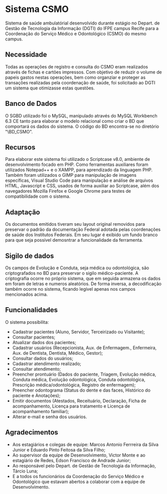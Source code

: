# Sistema CSMO

Sistema de saúde ambulatórial desenvolvido durante estágio no Depart. de Gestão de Tecnologia da Informação (DGTI) do IFPE campus Recife para a Coordenação do Serviço Médico e Odontológico (CSMO) do mesmo campus.

## Necessidade

Todas as operações de registro e consulta do CSMO eram realizados através de fichas e cartões impressos. Com objetivo de reduzir o volume de papeis gastos nestas operações, bem como organziar e proteger as transações realizadas pela coordenação de saúde, foi solicitado ao DGTI um sistema que otimizasse estas questões.

## Banco de Dados

O SGBD  utilizado foi o MySQL, manipulado através do MySQL Workbench 6.3 CE tanto para elaborar o modelo relacional como criar o BD que comportará os dados do sistema. O código do BD encontra-se no diretório "\BD_CSMO". 

## Recursos

Para elaborar este sistema foi utilizado o Scriptcase v8.0, ambiente de desenvolvimento focado em PHP. Como ferramentas auxiliares foram utilizados Notepad++ e o XAMPP, para aprendizado da linguagem PHP. Também foram utilizados o GIMP para manipulação de imagens específicas, Visual Studio Code para manipulação e análise de arquivos HTML, Javascript e CSS, usados de forma auxiliar ao Scriptcase, além dos navegadores Mozilla Firefox e Google Chrome para testes de compatibilidade com o sistema.

## Adaptação

Os documentos emitidos tiveram seu layout original removidos para preservar o padrão da documentação Federal adotada pelas coordenações de saúde dos Institutos Federais. Em seu lugar é exibido um fundo branco para que seja possível demosntrar a funcionalidade da ferramenta.

## Sigilo de dados

Os campos de Evolução e Conduta, seja médica ou odontológica, são criptografados no BD para preservar o sigilo médico-paciente. A criptografia ocorre no próprio sistema, que em seguida armazena os dados em foram de letras e numeros aleatórios. De forma inversa, a decodificação também ocorre no sistema, ficando legível apenas nos campos mencionados acima.

## Funcionalidades

O sistema possibilita:

* Cadastrar pacientes (Aluno, Servidor, Terceirizado ou Visitante);
* Consultar pacientes;
* Atualizar dados dos pacientes;
* Cadastrar usuários (Recepcionista, Aux. de Enfermagem., Enfermeira, Aux. de Dentista, Dentista, Médico, Gestor);
* Consultar dados do usuários;
* Cadastrar atendimento realizado;
* Consultar atendimento;
* Preencher prontuário (Dados do paciente, Triagem, Evolução médica, Conduta médica, Evolução odontológica, Conduta odontológica, Prescrição médica/odontológica, Registro de enfermagem);
* Preencher odontograma (Status do dente e das faces, Histórico do paciente e  Anotações);
* Emitir documentos (Atestados, Receituário, Declaração, Ficha de acompanhamento, Licença para tratamento e Licença de acompanhamento familiar);
* Alterar e-mail e senha dos usuários.

## Agradecimentos

* Aos estagiários e colegas de equipe: Marcos Antonio Ferrreira da Silva Junior e Eduardo Pinto Feitosa da Silva Filho;
* Ao supervisor da equipe de Desenvolvimento, Victor Monte e ao estagiário de Redes, Edson Francisco de Andrade Junior;
* Ao responsável pelo Depart. de Gestão de Tecnologia da Informação, Tárcio Luna;
* E a todos os funcionários da Coordenação do Serviço Médico e Odontológico que estavam abertos a colaborar com a equipe de Desenvolvimento.
